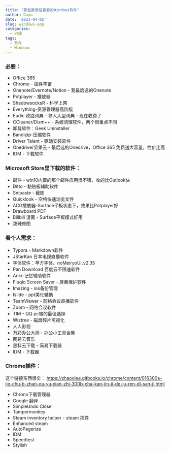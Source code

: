 ```yaml
---
title: "那些我曾经喜爱的Windows软件"
author: Dayu
date: '2021-04-02'
slug: windows-app
categories:
  - 兴趣
tags:
  - 软件
  - Windows
---
```


### 必要：
- Office 365 
- Chrome - 插件丰富
- Onenote/Evernote/Notion - 我最后选的Onenote
- Potplayer - 播放器
- ShadowsocksR - 科学上网
- Everything-资源管理器高阶版
- Eudic 欧路词典 - 导入大型词典 - 现在收费了
- CCleaner/Dism++ - 系统清理软件，两个侧重点不同
- 卸载软件：Geek Uninstaller
- Bandizip-压缩软件
- Driver Talent - 驱动安装软件
- Onedrive/坚果云 - 最后选的Onedrive，Office 365 免费送大容量，性价比高
- IDM - 下载软件

### Microsoft Store里下载的软件：
- 邮件 - win10内置的那个邮件应用很不错，收的比Outlook快 
- Ditto - 黏贴板辅助软件
- Snipaste - 截图
- Quicklook - 空格快速浏览文件
- ACG播放器-Surface平板状态下，效果比Potplayer好
- Drawboard PDF
- Bilibili 漫画 - Surface平板模式好用
- 泼辣修图 

### 看个人需求：
- Typora - Markdown软件 
- JStarKan 日本电视直播软件
- 字体软件：苹方字体、noMeiryoUI_v2.35
- Pan Download 百度云不限速软件
- Anki-记忆辅助软件
- Fluqlo Screen Saver - 屏幕保护软件
- Imazing - ios备份管理
- Islide - ppt美化辅助
- TeamViewer - 网络会议直播软件
- Zoom - 网络会议软件
- TIM - QQ pc端的最佳选择
- Wiztree - 磁盘碎片可视化
- 人人影视 
- 万彩办公大师 - 办公小工具合集
- 网易云音乐
- 黑科云下载 - 简易下载器
- IDM - 下载器

### Chrome插件：
这个链接东西很全：
https://zhaoolee.gitbooks.io/chrome/content/016300a-jie-chu-b-zhan-qu-yu-xian-zhi-300b-cha-kan-jin-ji-de-ju-ren-di-san-ji.html
- Chrono下载管理器
- Google 翻译
- SimpleUndo Close
- Tampermonkey
- Steam inventory helper - steam 插件
- Enhanced steam
- AutoPagerize
- IDM
- Speedtest
- Stylish  

